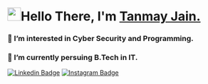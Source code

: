 
<h1 align="left"><img src="https://raw.githubusercontent.com/sidbelbase/sidbelbase/master/wave.gif" width="30px">Hello There, I'm <a href="https://portalx.live" target="_blank">Tanmay Jain.</a></h1>

<h3 align="left">👀 I’m interested in Cyber Security and Programming.</h3>
<h3 align="left">🌱 I’m currently persuing B.Tech in IT.</h3>

<a target="_blank" href="https://linkedin.com/in/tj07/" target="_blank">
<img src="https://img.shields.io/badge/-tj07-blue?style=for-the-badge&logo=Linkedin&logoColor=white&link=https://linkedin.com/in/tj07/" alt="Linkedin Badge"></a>



<a target="_blank" href="https://instagram.com/t.j.07/" target="_blank">
<img src="https://img.shields.io/badge/-tj07-E1306C?style=for-the-badge&logo=Instagram&logoColor=white&link=https://instagram.com/t.j.07/" alt="Instagram Badge"></a>


<br>

<br>


<!---
tj07-dev/tj07-dev is a ✨ special ✨ repository because its `README.md` (this file) appears on your GitHub profile.
You can click the Preview link to take a look at your changes.
--->

